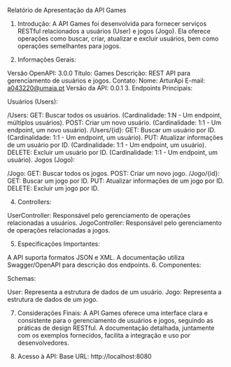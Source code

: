 Relatório de Apresentação da API Games

1. Introdução:
A API Games foi desenvolvida para fornecer serviços RESTful relacionados a usuários (User) e jogos (Jogo). Ela oferece operações como buscar, criar, atualizar e excluir usuários, bem como operações semelhantes para jogos.

2. Informações Gerais:

Versão OpenAPI: 3.0.0
Título: Games
Descrição: REST API para gerenciamento de usuários e jogos.
Contato:
Nome: ArturApi
E-mail: a043220@umaia.pt
Versão da API: 0.0.1
3. Endpoints Principais:

Usuários (Users):

/Users:
GET: Buscar todos os usuários. (Cardinalidade: 1:N - Um endpoint, múltiplos usuários).
POST: Criar um novo usuário. (Cardinalidade: 1:1 - Um endpoint, um novo usuário).
/Users/{id}:
GET: Buscar um usuário por ID. (Cardinalidade: 1:1 - Um endpoint, um usuário).
PUT: Atualizar informações de um usuário por ID. (Cardinalidade: 1:1 - Um endpoint, um usuário).
DELETE: Excluir um usuário por ID. (Cardinalidade: 1:1 - Um endpoint, um usuário).
Jogos (Jogo):

/Jogo:
GET: Buscar todos os jogos.
POST: Criar um novo jogo.
/Jogo/{id}:
GET: Buscar um jogo por ID.
PUT: Atualizar informações de um jogo por ID.
DELETE: Excluir um jogo por ID.

4. Controllers:

UserController:
Responsável pelo gerenciamento de operações relacionadas a usuários.
JogoController:
Responsável pelo gerenciamento de operações relacionadas a jogos.


5. Especificações Importantes:

A API suporta formatos JSON e XML.
A documentação utiliza Swagger/OpenAPI para descrição dos endpoints.
6. Componentes:

Schemas:

User: Representa a estrutura de dados de um usuário.
Jogo: Representa a estrutura de dados de um jogo.

7. Considerações Finais:
A API Games oferece uma interface clara e consistente para o gerenciamento de usuários e jogos, seguindo as práticas de design RESTful. A documentação detalhada, juntamente com os exemplos fornecidos, facilita a integração e uso por desenvolvedores.

8. Acesso à API:
Base URL: http://localhost:8080
